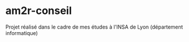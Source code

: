 am2r-conseil
============

Projet réalisé dans le cadre de mes études à l'INSA de Lyon (département informatique)
